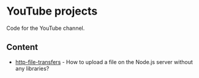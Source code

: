 # YouTube projects

Code for the YouTube channel.

## Content

- [http-file-transfers](https://www.youtube.com/watch?v=G-J2kcds1w0) - How to upload a file on the Node.js server without any libraries?
  
